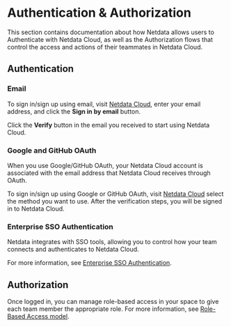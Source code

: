 # Authentication & Authorization

This section contains documentation about how Netdata allows users to Authenticate with Netdata Cloud, as well as the Authorization flows that control the access and actions of their teammates in Netdata Cloud.

## Authentication

### Email

To sign in/sign up using email, visit [Netdata Cloud](https://app.netdata.cloud/sign-in?cloudRoute=spaces?utm_source=docs&utm_content=sign_in_button_email_section), enter your email address, and click the **Sign in by email** button.

Click the **Verify** button in the email you received to start using Netdata Cloud.

### Google and GitHub OAuth

When you use Google/GitHub OAuth, your Netdata Cloud account is associated with the email address that Netdata Cloud receives through OAuth.

To sign in/sign up using Google or GitHub OAuth, visit [Netdata Cloud](https://app.netdata.cloud/sign-in?cloudRoute=spaces?utm_source=docs&utm_content=sign_in_button_google_github_section) select the method you want to use. After the verification steps, you will be signed in to Netdata Cloud.

### Enterprise SSO Authentication

Netdata integrates with SSO tools, allowing you to control how your team connects and authenticates to Netdata Cloud.

For more information, see [Enterprise SSO Authentication](/docs/netdata-cloud/authentication-and-authorization/enterprise-sso-authentication.md).

## Authorization

Once logged in, you can manage role-based access in your space to give each team member the appropriate role. For more information, see [Role-Based Access model](/docs/netdata-cloud/authentication-and-authorization/role-based-access-model.md).
